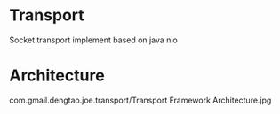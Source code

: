 Transport
=========

Socket transport implement based on java nio

Architecture
=========
com.gmail.dengtao.joe.transport/Transport Framework Architecture.jpg
